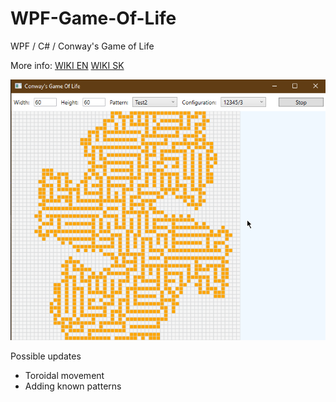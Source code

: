 # WPF-Game-Of-Life
WPF / C# / Conway's Game of Life

More info:
[WIKI EN](https://en.wikipedia.org/wiki/Conway%27s_Game_of_Life)
[WIKI SK](https://cs.wikipedia.org/wiki/Hra_%C5%BEivota)

![Alt text](doc/cgol1.png?raw=true "Title")


Possible updates
- Toroidal movement
- Adding known patterns
